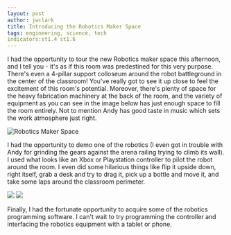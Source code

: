 ```yaml
---
layout: post
author: jwclark
title: Introducing the Robotics Maker Space
tags: engineering, science, tech
indicators:st1.4 st1.6
---
```

I had the opportunity to tour the new Robotics maker space this afternoon, and I tell you - it's as if this room was predestined for this very purpose. There's even a 4-pillar support colloseum around the robot battleground in the center of the classroom! You've really got to see it up close to feel the excitement of this room's potential. Moreover, there's plenty of space for the heavy fabrication machinery at the back of the room, and the variety of equipment as you can see in the image below has just enough space to fill the room entirely. Not to mention Andy has good taste in music which sets the work atmosphere just right.

<div class="flex-wrapper">
  <img class="whole" src="{{site.baseurl}}/img/pano-robotics-maker-space.jpg" alt="Robotics Maker Space">
</div>

I had the opportunity to demo one of the robotics (I even got in trouble with Andy for grinding the gears against the arena railing trying to climb its wall). I used what looks like an Xbox or Playstation controller to pilot the robot around the room. I even did some hilarious things like flip it upside down, right itself, grab a desk and try to drag it, pick up a bottle and move it, and take some laps around the classroom perimeter.

<div class="flex-wrapper">
  <img src="{{site.baseurl}}/img/robot1.jpg">
  <img src="{{site.baseurl}}/img/robot2.jpg">
</div>

Finally, I had the fortunate opportunity to acquire some of the robotics programming software. I can't wait to try programming the controller and interfacing the robotics equipment with a tablet or phone.
